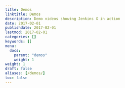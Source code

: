 ```yaml
---
title: Demos
linktitle: Demos
description: Demo videos showing Jenkins X in action
date: 2017-02-01
publishdate: 2017-02-01
lastmod: 2017-02-01
categories: []
keywords: []
menu:
  docs:
    parent: "demos"
    weight: 1
weight: 1
draft: false
aliases: [/demos/]
toc: false
---
```





                    
